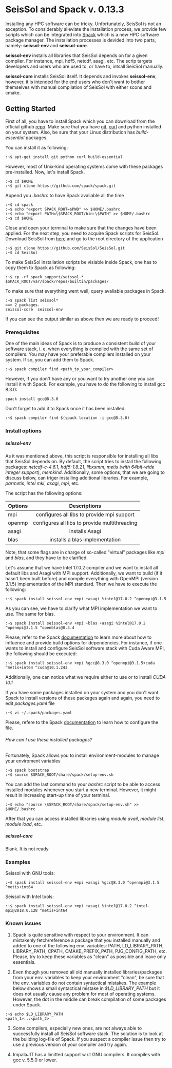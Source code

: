 # SeisSol and Spack v. 0.13.3
Installing any HPC software can be tricky. Unfortunately, SeisSol is not an exception. To considerably alleviate the installation process, we provide few scripts which can be integrated into [Spack](https://github.com/spack/spack/wiki) which is a new HPC software package manager. The installation processes is devided into two parts, namely: **seissol-env** and **seissol-core**.

**seissol-env**  installs all libraries that SeisSol depends on for a given compiler. For instance, mpi, hdf5, netcdf, asagi, etc. The scrip targets developers and users who are used to, or have to, intsall SeisSol manually.

**seissol-core** installs SeisSol itself. It depends and invokes **seissol-env**, however, it is intended for the end users who don't want to bother themselves with manual compilation of SeisSol with either scons and cmake.


## Getting Started
First of all, you have to install Spack which you can download from the official github [repo](https://github.com/spack/spack.git). Make sure that you have [git](https://en.wikipedia.org/wiki/Git), [curl](https://curl.haxx.se/libcurl/) and python installed on your system. Also, be sure that your Linux distribution has *build-essential* packages.

You can install it as following:
```console
:~$ apt-get install git python curl build-essential
```
However, most of Unix-kind operating systems come with these packages pre-installed. Now, let's install Spack.
```console
:~$ cd $HOME
:~$ git clone https://github.com/spack/spack.git
```
Append you *.bashrc* to have Spack avaliable all the time
```console
:~$ cd spack
:~$ echo "export SPACK_ROOT=$PWD" >> $HOME/.bashrc
:~$ echo "export PATH=\$SPACK_ROOT/bin:\$PATH" >> $HOME/.bashrc
:~$ cd $HOME
```
Close and open your terminal to make sure that the changes have been applied. For the next step, you need to acquire Spack scripts for SeisSol. Download SeisSol from [here](https://github.com/SeisSol/SeisSol) and go to the root directory of the application
```console
:~$ git clone https://github.com/SeisSol/SeisSol.git
:~$ cd SeisSol
```
To make SeisSol installation scripts be visiable inside Spack, one has to copy them to Spack as following:
```console
:~$ cp -rf spack_support/seissol-* $SPACK_ROOT/var/spack/repos/builtin/packages/
```
To make sure that everything went well, query avaliable packages in Spack.
```console
:~$ spack list seissol*
==> 2 packages.
seissol-core  seissol-env
```
If you can see the output similar as above then we are ready to proceed!

### Prerequisites
One of the main ideas of Spack is to produce a consistent build of your software stack, i. e. when everything is compiled with the same set of compilers. You may have your preferable compilers installed on your system. If so, you can add them to Spack.
```console
:~$ spack compiler find <path_to_your_compiler>
```
However, if you don't have any or you want to try another one you can install it with Spack. 
For example, you have to do the following to install gcc 8.3.0:
```console
spack install gcc@8.3.0
```
Don't forget to add it to Spack once it has been installed:
```console
:~$ spack compiler find $(spack location -i gcc@8.3.0)
```

### Install options
##### seissol-env
As it was mentioned above, this script is responsible for installing all libs that SeisSol depends on. By default, the script tries to install the following packages: *netcdf-c-4.6.1*, *hdf5-1.8.21*, *libxsmm*, *metis (with 64bit-wide integer support)*, *memkind*. Additionally, some options, that we are going to discuss below, can triger installing additional libraries. For example, *parmetis*, *intel mkl*, *asagi*, *mpi*, etc.

The script has the following options:

| Options  | Descriptions                                  |
| ---------|:---------------------------------------------:|
| mpi      | configures all libs to provide mpi support    |
| openmp   | configures all libs to provide multithreading |
| asagi    | installs Asagi                                |
| blas     | installs a blas implementation                |

Note, that some flags are in charge of so-called "virtual" packages like *mpi* and *blas*, and they have to be clarified. 

Let's assume that we have Intel 17.0.2 compiler and we want to install all default libs and Asagi with MPI support. Additionally, we want to build (if it hasn't been built before) and compile everything with OpenMPI (version 3.1.5) implementation of the MPI standard. Then we have to execute the following:
```console
:~$ spack install seissol-env +mpi +asagi %intel@17.0.2 ^openmpi@3.1.5
```
As you can see, we have to clarify what MPI implementation we want to use. The same for blas.
```console
:~$ spack install seissol-env +mpi +blas +asagi %intel@17.0.2 ^openmpi@3.1.5 ^openblas@0.3.4
```
Please, refer to the Spack [documentation](https://spack.readthedocs.io/en/latest/) to learn more about how to influence and provide build options for dependencies. For instance, if one wants to install and configure SeisSol software stack with Cuda Aware MPI, the following should be executed:
```console
:~$ spack install seissol-env +mpi %gcc@8.3.0 ^openmpi@3.1.5+cuda ^metis+int64 ^cuda@10.1.243
```
Additionally, one can notice what we require either to use or to install *CUDA 10.1*

If you have some packages installed on your system and you don't want Spack to install versions of these packages again and again, you need to edit *packages.yaml* file
```console
:~$ vi ~/.spack/packages.yaml
```
Please, refere to the Spack [documentation](https://spack.readthedocs.io/en/latest/build_settings.html#build-settings) to learn how to configure the file.
###### How can I use these installed packages?
Fortunately, Spack allows you to install environment-modules to manage your enviroment variables
```console
:~$ spack bootstrap
:~$ source $SPACK_ROOT/share/spack/setup-env.sh
```
You can add the last command to your *bashrc* script to be able to access installed modules whenever you start a new terminal. However, it might result in increasing start-up time of your terminal.
```console
:~$ echo "source \$SPACK_ROOT/share/spack/setup-env.sh" >> $HOME/.bashrc
```
After that you can access installed libraries using *module avail*, *module list*, *module load*, etc. 
##### seissol-core
Blank. It is not ready

### Examples
Seissol with GNU tools:
```console
:~$ spack install seissol-env +mpi +asagi %gcc@8.3.0 ^openmpi@3.1.5 ^metis+int64
```

Seissol with Intel tools:
```console
:~$ spack install seissol-env +mpi +asagi %intel@17.0.2 ^intel-mpi@2018.0.128 ^metis+int64
```
### Known issues
1. Spack is quite sensitive with respect to your environment. It can mistakenly fetch/reference a package that you installed manually and added to one of the following env. variables: PATH, LD_LIBRARY_PATH, LIBRARY_PATH, CPATH, CMAKE_PREFIX_PATH, PJG_CONFIG_PATH, etc. Please, try to keep these variables as "clean" as possible and leave only essentials.

2. Even though you removed all old manually installed libraries/packages from your env. variables to keep your environment "clean", be sure that the env. variables do not contain syntactical mistakes. The example below shows a small syntactical mistake in *$LD_LIBRARY_PATH* but it does not usually cause any problem for most of operating systems. However, the dot in the middle can break compilation of some packages under Spack.
```console
:~$ echo $LD_LIBRARY_PATH
<path_1>:.:<path_2>
```


3. Some compilers, especially new ones, are not always able to successfully install all SeisSol software stack. The solution is to look at the building log-file of Spack. If you suspect a compiler issue then try to use a previous version of your compiler and try again.

4. ImpalaJIT has a limitted support w.r.t GNU compilers. It compiles with gcc v. 5.5.0 or lower.